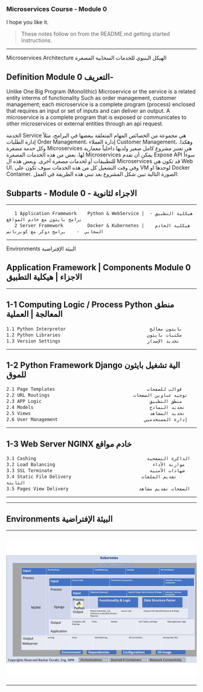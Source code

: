 ### Microservices Course - Module 0
I hope you like it.

> These notes follow on from the README.md getting started instructions.
***
Microservices Architecture                                  الهيكل البنيوي للخدمات السحابية المصغرة 

## Definition                          Module 0 التعريف-

Unlike One Big Program (Monolithic) Microservice or the service is a related entity interms of functionality Such as order management, customer management; each microservice is a complete program (process) enclosed that requires an input or set of inputs and can deliver an output. A microservice is a complete program that is exposed or communicates to other microservices or external entities through an api request. 

الخدمة Service هي مجموعة من الخصائص المهام المتعلقة ببعضها في البرامج، مثلاً إدارة الطلبات Order Management، إدارة العملاء Customer Management، وهكذا. وكل خدمة مصغرة Microservices هي تعتبر مشروع كامل صغير ولديها داخلياً معمارية لها. بعض من هذه الخدمات المصغرة Microservices يمكن أن تقدم Expose API سوءاً للتطبيقات أو لخدمات مصغرة أخرى. وبعض هذه ال Microservices قد تكون هي Web UI. وفي وقت التشغيل كل من هذه الخدمات سوف تكون على VM لوحدها او Docker Container. الصورة التالية تبين شكل المشروع بعد تبني هذه الطريقة في العمل:
## Subparts        - Module 0 -                         الاجزاء لثانوية  
---
       1 Application Framework    Python & WebService |  هيكلية التطبيق -  برامج بايثون مع خادم المواقع 
       2 Server Framework         Docker & Kubernetes |    هيكلية الخادم السحابي  -    برامج دوكر مع كوبرناتس
---

Environments                                                                البيئة الإفتراضية 


## Application Framework | Components        Module 0         الاجزاء | هيكلية التطبيق

---
1-1 Computing Logic / Process     Python                 منطق المعالجة | العملية 
---
    1.1 Python Interpretor                               بايثون معالج 
    1.2 Python Libraries                                مكتبات بايثون
    1.3 Version Settings                                تحديد الإصدار 
---
1-2 Python Framework              Django           الية تشغيل بايثون للموق
---
    2.1 Page Templates                                  قوالب للصفحات 
    2.2 URL Routings                               توجيه عناوين الصفحات 
    2.3 APP Logic                                        منطق التطبيق
    2.4 Models                                           تحديد النماذج  
    2.5 Views                                            تحديد المشاهد  
    2.6 User Management                                إدارة المستخدمين
---
1-3 Web Server                    NGINX                    خادم مواقع 
---

    3.1 Cashing                                         الذاكرة التصفحية  
    3.2 Load Balancing                                    موازنة الأداء    
    3.3 SSL Terminate                                    شهادات الأمنية 
    3.4 Static File Delivery                          تفديم الملفات الثابتة    
    3.5 Pages View Delivery                          الصفحات تفديم مشاهد  
---
***

## Environments                                                  البيئة الإفتراضية ##
---
![Architecture Block](https://github.com/basharourabi/django_course/blob/main/static_files/AppParadigm.jpg)
---

***

